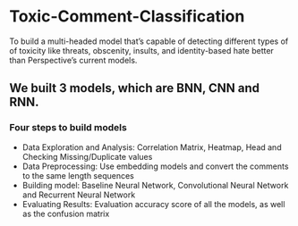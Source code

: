# Toxic-Comment-Classification
To build a multi-headed model that’s capable of detecting different types of of toxicity like threats, obscenity, insults, and identity-based hate better than Perspective’s current models.

## We built 3 models, which are BNN, CNN and RNN.
### Four steps to build models
* Data Exploration and Analysis: Correlation Matrix, Heatmap, Head and Checking Missing/Duplicate values
* Data Preprocessing: Use embedding models and convert the comments to the same length sequences
* Building model: Baseline Neural Network, Convolutional Neural Network and Recurrent Neural Network
* Evaluating Results: Evaluation accuracy score of all the models, as well as the confusion matrix
